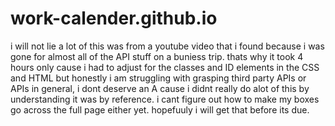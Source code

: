 # work-calender.github.io
i will not lie a lot of this was from a youtube video that i found because i was gone for almost all of the API stuff on a buniess trip. thats why it took 4 hours only cause i had to adjust for the classes and ID elements in the CSS and HTML but honestly i am struggling with grasping third party APIs or APIs in general, i dont deserve an A cause i didnt really do alot of this by understanding it was by reference. i cant figure out how to make my boxes go across the full page either yet. hopefuuly i will get that before its due.

